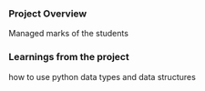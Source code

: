 ### Project Overview

 Managed marks of the students 


### Learnings from the project

 how to use python data types and data structures


